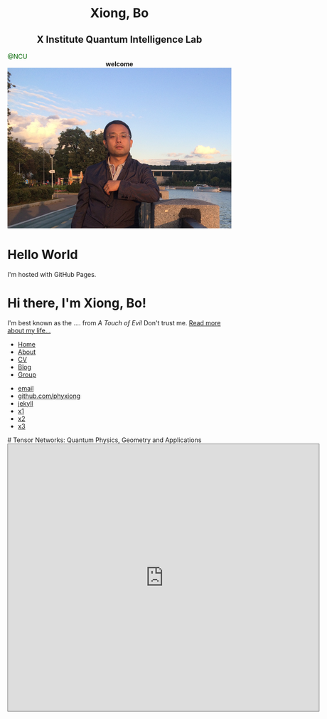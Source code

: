 <h1>
<center><b>Xiong, Bo</b></center>  
</h1>

<h2>
<center><b>X Institute Quantum Intelligence Lab</b></center>  
</h2>
<font color="#006600">@NCU</font>

<link rel="icon" href="./index.assets/gettyimages.jpg" type="image/x-icon" />

<center><b>welcome</b></center> 

<div align="center">
  <a href="https://phyxiong.github.io/main/">
    <img src="./index.assets/My_Pic2.png">
  </a>
</div>

<h1>Hello World</h1>
<p>I'm hosted with GitHub Pages.</p>

<div class="container">
		<div class="blurb">
    		<h1>Hi there, I'm Xiong, Bo!</h1>
			  <p>I'm best known as the .... from <em>A Touch of Evil</em> Don't trust me.
          <a href="/about">Read more about my life...</a>
        </p>
		</div><!-- /.blurb -->
</div><!-- /.container -->

<ul>
  <li><a href="https://github.com/phyxiong">Home</a></li>
  <li><a href="/about">About</a></li>
  <li><a href="/cv">CV</a></li>
  <li><a href="/blog">Blog</a></li>
  <li><a href="/group">Group</a></li>
</ul>

<footer>
		<ul>
    		<li><a href="mailto:stevenxiongbo@gmail.com">email</a></li>
    		<li><a href="https://github.com/phyxiong">github.com/phyxiong</a></li>
        <li><a href="http://jekyllcn.com/docs/structure/">jekyll</a></li>
        <li><a href="https://www.jianshu.com/p/9f71e260925d">x1</a></li>
        <li><a href="http://jmcglone.com/guides/github-pages">x2</a></li>
       <li><a href="https://halfrost.com/jekyll">x3</a></li>
    </ul>
 </footer>
# Tensor Networks: Quantum Physics, Geometry and Applications


<iframe src="https://calendar.google.com/calendar/embed?height=600&amp;wkst=1&amp;bgcolor=%23ffffff&amp;ctz=Asia%2FShanghai&amp;src=MWlndTgyYmxqZjM4c3BzMjNzZmJyYXA2azBAZ3JvdXAuY2FsZW5kYXIuZ29vZ2xlLmNvbQ&amp;src=emhfY24uY2hpbmEjaG9saWRheUBncm91cC52LmNhbGVuZGFyLmdvb2dsZS5jb20&amp;color=%238E24AA&amp;color=%233F51B5" style="border:solid 1px #777" width="700" height="600" frameborder="0" scrolling="no">
</iframe>